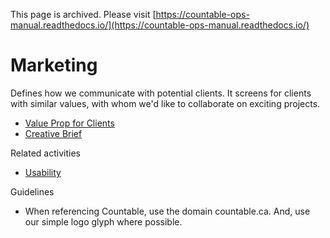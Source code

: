 This page is archived. Please visit [https://countable-ops-manual.readthedocs.io/](https://countable-ops-manual.readthedocs.io/)
# Marketing

Defines how we communicate with potential clients. It screens for clients with similar values, with whom we'd like to collaborate on exciting projects.

  * [Value Prop for Clients](./VALUE_PROP.md)
  * [Creative Brief](./CREATIVE_BRIEF.md)

Related activities
  * [Usability](./USABILITY.md)
 
Guidelines
  * When referencing Countable, use the domain countable.ca. And, use our simple logo glyph where possible.
